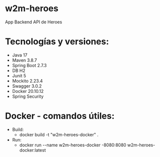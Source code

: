# w2m-heroes
App Backend API de Heroes

# Tecnologías y versiones:
- Java 17
- Maven 3.8.7
- Spring Boot 2.7.3
- DB H2
- Junit 5
- Mockito 2.23.4
- Swagger 3.0.2
- Docker 20.10.12
- Spring Security

# Docker - comandos útiles:
- Build:
  - docker build -t "w2m-heroes-docker" .
- Run:
  - docker run --name w2m-heroes-docker -8080:8080 w2m-heroes-docker:latest
